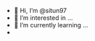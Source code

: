 - 👋 Hi, I’m @situn97
- 👀 I’m interested in ... 
- 🌱 I’m currently learning ...
-

<!---
situn97/situn97 is a ✨ special ✨ repository because its `README.md` (this file) appears on your GitHub profile.
You can click the Preview link to take a look at your changes.
--->
